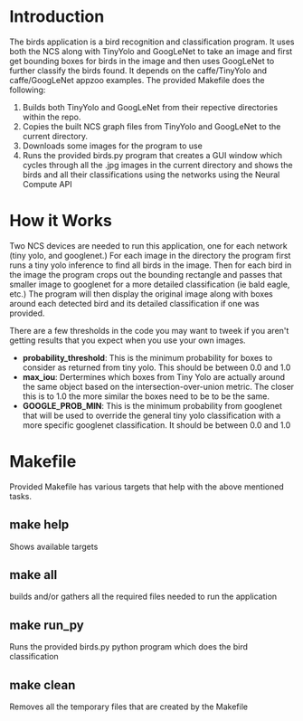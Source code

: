 # Introduction
The birds application is a bird recognition and classification program.  It uses both the NCS along with TinyYolo and GoogLeNet to take an image and first get bounding boxes for birds in the image and then uses GoogLeNet to further classify the birds found.  It depends on the caffe/TinyYolo and caffe/GoogLeNet appzoo examples.
The provided Makefile does the following:
1. Builds both TinyYolo and GoogLeNet from their repective directories within the repo.
2. Copies the built NCS graph files from TinyYolo and GoogLeNet to the current directory.
3. Downloads some images for the program to use
4. Runs the provided birds.py program that creates a GUI window which cycles through all the .jpg images in the current directory and shows the birds and all their classifications using the networks using the Neural Compute API

# How it Works
Two NCS devices are needed to run this application, one for each network (tiny yolo, and googlenet.)  For each image in the directory the program first runs a tiny yolo inference to find all birds in the image.  Then for each bird in the image the program crops out the bounding rectangle and passes that smaller image to googlenet for a more detailed classification (ie bald eagle, etc.)  The program will then display the original image along with boxes around each detected bird and its detailed classification if one was provided.

There are a few thresholds in the code you may want to tweek if you aren't getting results that you expect when you use your own images.
- <strong>probability_threshold</strong>: This is the minimum probability for boxes to consider as returned from tiny yolo.  This should be between 0.0 and 1.0
- <strong>max_iou</strong>: Dertermines which boxes from Tiny Yolo are actually around the same object based on the intersection-over-union metric.  The closer this is to 1.0 the more similar the boxes need to be to be the same.
- <strong>GOOGLE_PROB_MIN</strong>:  This is the minimum probability from googlenet that will be used to override the general tiny yolo classification with a more specific googlenet classification.  It should be between 0.0 and 1.0

# Makefile
Provided Makefile has various targets that help with the above mentioned tasks.

## make help
Shows available targets

## make all
builds and/or gathers all the required files needed to run the application


## make run_py
Runs the provided birds.py python program which does the bird classification

## make clean
Removes all the temporary files that are created by the Makefile
